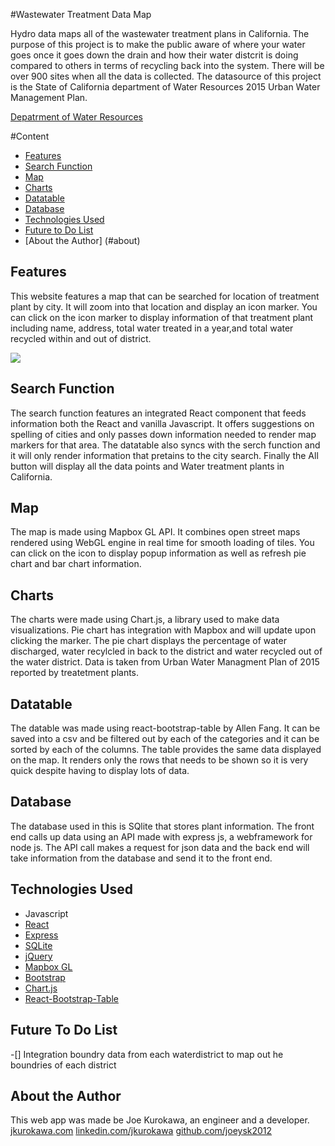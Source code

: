 #Wastewater Treatment Data Map

Hydro data maps all of the wastewater treatment plans in California. The purpose of this project is to make the public aware of where your water goes once it goes down the drain and how their water distcrit is doing compared to others in terms of recycling back into the system. There will be over 900 sites when all the data is collected. The datasource of this project is the State of California department of Water Resources 2015 Urban Water Management Plan. 

[Depatrment of Water Resources](http://www.water.ca.gov/urbanwatermanagement/uwmp2015.cfm)

#Content

- [Features](#features)
- [Search Function](#searchfunction)
- [Map](#map)
- [Charts](#charts)
- [Datatable](#datatable)
- [Database](#database)
- [Technologies Used](#technologiesused)
- [Future to Do List](#todo) 
- [About the Author] (#about)



## <a name="features"></a>Features
This website features a map that can be searched for location of treatment plant by city. It will zoom into that location and display an icon marker. You can click on the icon marker to display information of that treatment plant including name, address, total water treated in a year,and total water recycled within and out of district. 


![](http://imgur.com/a/9w4P0)



## <a name="searchfunction"></a>Search Function
The search function features an integrated React component that feeds information both the React and vanilla Javascript. It offers suggestions on spelling of cities and only passes down information needed to render map markers for that area. The datatable also syncs with the serch function and it will only render information that pretains to the city search. Finally the All button will display all the data points and Water treatment plants in California. 

## <a name="map"></a>Map
The map is made using Mapbox GL API. It combines open street maps rendered using WebGL engine in real time for smooth loading of tiles. You can click on the icon to display popup information as well as refresh pie chart and bar chart information. 

## <a name="Charts"></a>Charts
The charts were made using Chart.js, a library used to make data visualizations. Pie chart has integration with Mapbox and will update upon clicking the marker. The pie chart displays the percentage of water discharged, water recylcled in back to the district and water recycled out of the water district. Data is taken from Urban Water Managment Plan of 2015 reported by treatetment plants. 

## <a name="Datatable"></a>Datatable
The datable was made using react-bootstrap-table by Allen Fang. It can be saved into a csv and be filtered out by each of the categories and it can be sorted by each of the columns. The table provides the same data displayed on the map. It renders only the rows that needs to be shown so it is very quick despite having to display lots of data.
  

## <a name="Database"></a>Database
The database used in this is SQlite that stores plant information. The front end calls up data using an API made with express js, a webframework for node js. The API call makes a request for json data and the back end will take information from the database and send it to the front end. 

## <a name="technologiesused"></a>Technologies Used

- Javascript
- [React](https://facebook.github.io/react/) 
- [Express](https://expressjs.com/)
- [SQLite](https://www.sqlite.org/)
- [jQuery](https://jquery.com/)
- [Mapbox GL](https://www.mapbox.com/)
- [Bootstrap](http://getbootstrap.com/)
- [Chart.js](http://www.chartjs.org/)
- [React-Bootstrap-Table](https://allenfang.github.io/react-bootstrap-table/)

## <a name="todo"></a>Future To Do List

-[] Integration boundry data from each waterdistrict to map out he boundries of each district

## <a name="about"></a>About the Author
This web app was made be Joe Kurokawa, an engineer and a developer. 
[jkurokawa.com](jkurokawa.com)
[linkedin.com/jkurokawa](linkedin.com/jkurokawa)
[github.com/joeysk2012](github.com/joeysk2012)






